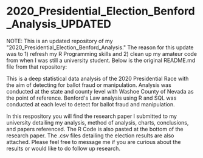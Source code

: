 # 2020_Presidential_Election_Benford_Analysis_UPDATED
NOTE: This is an updated repository of my "2020_Presidential_Election_Benford_Analysis." The reason for this update was to 1) refresh my R Programming skills and 2) clean up my amateur code from when I was still a university student. Below is the original README.md file from that repository: 

This is a deep statistical data analysis of the 2020 Presidential Race with the aim of detecting for ballot fraud or manipulation. Analysis was conducted at the state and county level with Washoe County of Nevada as the point of reference. Benford's Law analysis using R and SQL was conducted at each level to detect for ballot fraud and manipulation.

In this respository you will find the research paper I submitted to my university detailing my analysis, method of analysis, charts, conclusions, and papers referenced. The R Code is also pasted at the bottom of the research paper. The .csv files detailing the election results are also attached. Please feel free to message me if you are curious about the results or would like to do follow up research.
